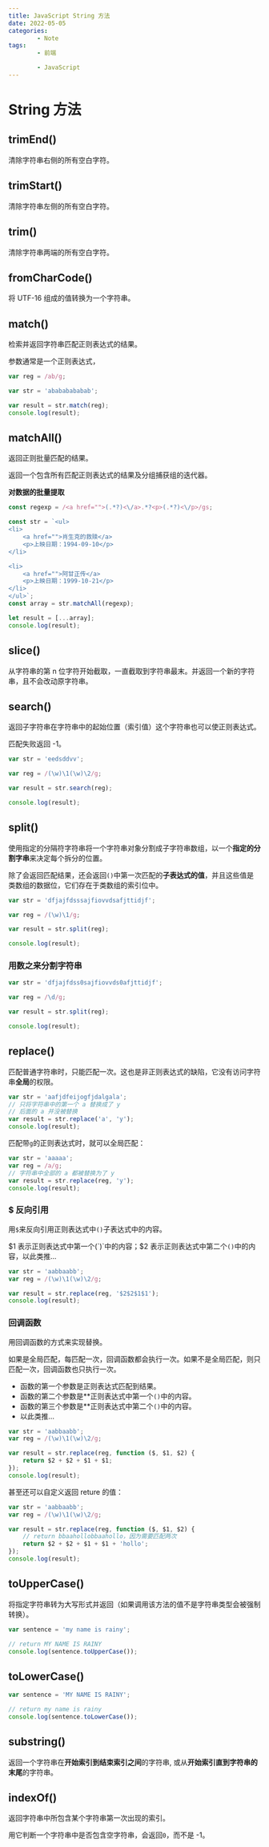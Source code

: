 ```yaml
---
title: JavaScript String 方法
date: 2022-05-05
categories:
        - Note
tags:
        - 前端

        - JavaScript
---
```


# String 方法

## trimEnd()

清除字符串右侧的所有空白字符。

## trimStart()

清除字符串左侧的所有空白字符。

## trim()

清除字符串两端的所有空白字符。

## fromCharCode()

将 UTF-16 组成的值转换为一个字符串。

## match()

检索并返回字符串匹配正则表达式的结果。

参数通常是一个正则表达式，

```js
var reg = /ab/g;

var str = 'abababababab';

var result = str.match(reg);
console.log(result);
```

## matchAll()

返回正则批量匹配的结果。

返回一个包含所有匹配正则表达式的结果及分组捕获组的迭代器。

**对数据的批量提取**

```js
const regexp = /<a href="">(.*?)<\/a>.*?<p>(.*?)<\/p>/gs;

const str = `<ul>
<li>
    <a href="">肖生克的救赎</a>
    <p>上映日期：1994-09-10</p>
</li>

<li>
    <a href="">阿甘正传</a>
    <p>上映日期：1999-10-21</p>
</li>
</ul>`;
const array = str.matchAll(regexp);

let result = [...array];
console.log(result);
```

## slice()

从字符串的第 n 位字符开始截取，一直截取到字符串最末。并返回一个新的字符串，且不会改动原字符串。

## search()

返回子字符串在字符串中的起始位置（索引值）这个字符串也可以使正则表达式。

匹配失败返回 -1。

```js
var str = 'eedsddvv';

var reg = /(\w)\1(\w)\2/g;

var result = str.search(reg);

console.log(result);
```

## split()

使用指定的分隔符字符串将一个字符串对象分割成子字符串数组，以一个**指定的分割字串**来决定每个拆分的位置。

除了会返回匹配结果，还会返回`()`中第一次匹配的**子表达式的值**，并且这些值是类数组的数据位，它们存在于类数组的索引位中。

```js
var str = 'dfjajfdsssajfiovvdsafjttidjf';

var reg = /(\w)\1/g;

var result = str.split(reg);

console.log(result);
```

### 用数之来分割字符串

```js
var str = 'dfjajfdss0sajfiovvds0afjttidjf';

var reg = /\d/g;

var result = str.split(reg);

console.log(result);
```

## replace()

匹配普通字符串时，只能匹配一次。这也是非正则表达式的缺陷，它没有访问字符串**全局**的权限。

```js
var str = 'aafjdfeijogfjdalgala';
// 只将字符串中的第一个 a 替换成了 y
// 后面的 a 并没被替换
var result = str.replace('a', 'y');
console.log(result);
```

匹配带`g`的正则表达式时，就可以全局匹配：

```js
var str = 'aaaaa';
var reg = /a/g;
// 字符串中全部的 a 都被替换为了 y
var result = str.replace(reg, 'y');
console.log(result);
```

### $ 反向引用

用`$`来反向引用正则表达式中`()`子表达式中的内容。

$1 表示正则表达式中第一个(`)`中的内容；$2 表示正则表达式中第二个`()`中的内容，以此类推...

```js
var str = 'aabbaabb';
var reg = /(\w)\1(\w)\2/g;

var result = str.replace(reg, '$2$2$1$1');
console.log(result);
```

### 回调函数

用回调函数的方式来实现替换。

如果是全局匹配，每匹配一次，回调函数都会执行一次。如果不是全局匹配，则只匹配一次，回调函数也只执行一次。

- 函数的第一个参数是正则表达式匹配到结果。
- 函数的第二个参数是\*\*正则表达式中第一个`()`中的内容。
- 函数的第三个参数是\*\*正则表达式中第二个`()`中的内容。
- 以此类推...

```js
var str = 'aabbaabb';
var reg = /(\w)\1(\w)\2/g;

var result = str.replace(reg, function ($, $1, $2) {
	return $2 + $2 + $1 + $1;
});
console.log(result);
```

甚至还可以自定义返回 reture 的值：

```js
var str = 'aabbaabb';
var reg = /(\w)\1(\w)\2/g;

var result = str.replace(reg, function ($, $1, $2) {
	// return bbaahollobbaahollo，因为需要匹配两次
	return $2 + $2 + $1 + $1 + 'hollo';
});
console.log(result);
```

## toUpperCase()

将指定字符串转为大写形式并返回（如果调用该方法的值不是字符串类型会被强制转换）。

```js
var sentence = 'my name is rainy';

// return MY NAME IS RAINY
console.log(sentence.toUpperCase());
```

## toLowerCase()

```js
var sentence = 'MY NAME IS RAINY';

// return my name is rainy
console.log(sentence.toLowerCase());
```

## substring()

返回一个字符串在**开始索引到结束索引之间**的字符串, 或从**开始索引直到字符串的末尾**的字符串。

## indexOf()

返回字符串中所包含某个字符串第一次出现的索引。

用它判断一个字符串中是否包含空字符串，会返回`0`，而不是 -1。
